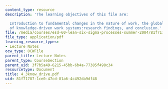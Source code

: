 ```yaml
---
content_type: resource
description: 'The learning objectives of this file are:

  Introduction to fundamental changes in the nature of work, the global diffusion
  of knowledge-driven work systems:research findings, and conclusion.'
file: /media/courses/esd-60-lean-six-sigma-processes-summer-2004/81f717871ce047cd81a64c492da9df48_4_3know_drive.pdf
file_type: application/pdf
learning_resource_types:
- Lecture Notes
ocw_type: OCWFile
parent_title: Lecture Notes
parent_type: CourseSection
parent_uid: 3f7b5a49-6215-45bb-6b4a-77385f498c34
resourcetype: Document
title: 4_3know_drive.pdf
uid: 81f71787-1ce0-47cd-81a6-4c492da9df48
---
```

